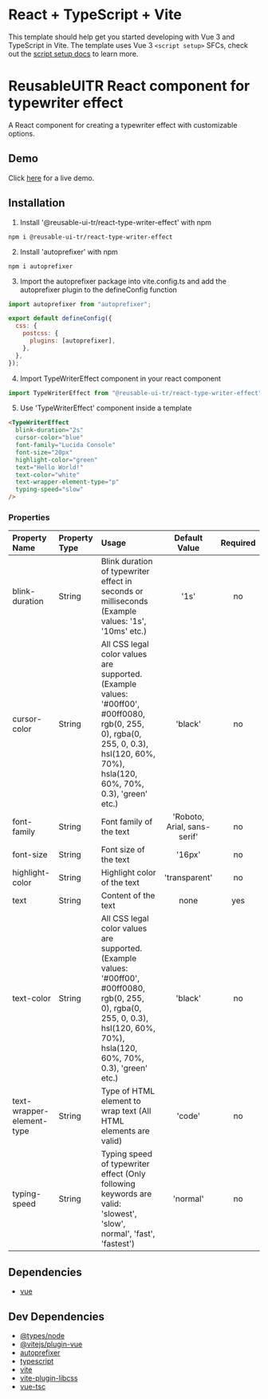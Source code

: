 # React + TypeScript + Vite

This template should help get you started developing with Vue 3 and TypeScript in Vite. The template uses Vue 3 `<script setup>` SFCs, check out the [script setup docs](https://v3.vuejs.org/api/sfc-script-setup.html#sfc-script-setup) to learn more.

# ReusableUITR React component for typewriter effect

A React component for creating a typewriter effect with customizable options.

## Demo

Click <a href="https://stackblitz.com/edit/vue3-vite-starter-hy19bv?file=src%2FApp.vue" target="_blank">here</a> for a live demo.

## Installation

1. Install '@reusable-ui-tr/react-type-writer-effect' with npm

```
npm i @reusable-ui-tr/react-type-writer-effect
```

2. Install 'autoprefixer' with npm

```
npm i autoprefixer
```

3. Import the autoprefixer package into vite.config.ts and add the autoprefixer plugin to the defineConfig function

```javascript
import autoprefixer from "autoprefixer";

export default defineConfig({
  css: {
    postcss: {
      plugins: [autoprefixer],
    },
  },
});
```

4. Import TypeWriterEffect component in your react component

```javascript
import TypeWriterEffect from "@reusable-ui-tr/react-type-writer-effect";
```

5. Use 'TypeWriterEffect' component inside a template

```html
<TypeWriterEffect
  blink-duration="2s"
  cursor-color="blue"
  font-family="Lucida Console"
  font-size="20px"
  highlight-color="green"
  text="Hello World!"
  text-color="white"
  text-wrapper-element-type="p"
  typing-speed="slow"
/>
```

### Properties

| Property Name             | Property Type | Usage                                                                                                                                                                              |        Default Value        | Required |
| :------------------------ | :------------ | :--------------------------------------------------------------------------------------------------------------------------------------------------------------------------------- | :-------------------------: | :------: |
| blink-duration            | String        | Blink duration of typewriter effect in seconds or milliseconds (Example values: '1s', '10ms' etc.)                                                                                 |            '1s'             |    no    |
| cursor-color              | String        | All CSS legal color values are supported. (Example values: '#00ff00', #00ff0080, rgb(0, 255, 0), rgba(0, 255, 0, 0.3), hsl(120, 60%, 70%), hsla(120, 60%, 70%, 0.3), 'green' etc.) |           'black'           |    no    |
| font-family               | String        | Font family of the text                                                                                                                                                            | 'Roboto, Arial, sans-serif' |    no    |
| font-size                 | String        | Font size of the text                                                                                                                                                              |           '16px'            |    no    |
| highlight-color           | String        | Highlight color of the text                                                                                                                                                        |        'transparent'        |    no    |
| text                      | String        | Content of the text                                                                                                                                                                |            none             |   yes    |
| text-color                | String        | All CSS legal color values are supported. (Example values: '#00ff00', #00ff0080, rgb(0, 255, 0), rgba(0, 255, 0, 0.3), hsl(120, 60%, 70%), hsla(120, 60%, 70%, 0.3), 'green' etc.) |           'black'           |    no    |
| text-wrapper-element-type | String        | Type of HTML element to wrap text (All HTML elements are valid)                                                                                                                    |           'code'            |    no    |
| typing-speed              | String        | Typing speed of typewriter effect (Only following keywords are valid: 'slowest', 'slow', normal', 'fast', 'fastest')                                                               |          'normal'           |    no    |

## Dependencies

- [vue](https://www.npmjs.com/package/vue)

## Dev Dependencies

- [@types/node](https://www.npmjs.com/package/@types/node)
- [@vitejs/plugin-vue](https://www.npmjs.com/package/@vitejs/plugin-vue)
- [autoprefixer](https://www.npmjs.com/package/autoprefixer)
- [typescript](https://www.npmjs.com/package/typescript)
- [vite](https://www.npmjs.com/package/vite)
- [vite-plugin-libcss](https://www.npmjs.com/package/vite-plugin-libcss)
- [vue-tsc](https://www.npmjs.com/package/vue-tsc)
